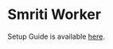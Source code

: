 # Smriti Worker

Setup Guide is available [here](https://smriti.omkar.xyz/docs/dev-guide/environment#worker).
